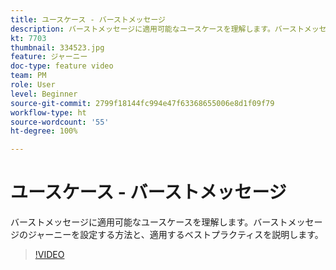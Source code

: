 ```yaml
---
title: ユースケース - バーストメッセージ
description: バーストメッセージに適用可能なユースケースを理解します。バーストメッセージのジャーニーを設定する方法と、適用するベストプラクティスを説明します。
kt: 7703
thumbnail: 334523.jpg
feature: ジャーニー
doc-type: feature video
team: PM
role: User
level: Beginner
source-git-commit: 2799f18144fc994e47f63368655006e8d1f09f79
workflow-type: ht
source-wordcount: '55'
ht-degree: 100%

---
```


# ユースケース - バーストメッセージ

バーストメッセージに適用可能なユースケースを理解します。バーストメッセージのジャーニーを設定する方法と、適用するベストプラクティスを説明します。

>[!VIDEO](https://video.tv.adobe.com/v/334523?quality=12)
